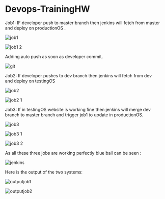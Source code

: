 # Devops-TrainingHW
Job1: IF developer push to master branch then jenkins will fetch from master and deploy on productionOS .




![job1](https://user-images.githubusercontent.com/64701398/81203627-c98d8800-8fe5-11ea-8029-46f8c183a020.png)



![job1 2](https://user-images.githubusercontent.com/64701398/81203649-d14d2c80-8fe5-11ea-91e1-12d0aee8cf63.png)


Adding auto push as soon as developer commit.


![git](https://user-images.githubusercontent.com/64701398/81206007-11fa7500-8fe9-11ea-86e9-ba09913f1420.png)



Job2: If developer pushes to dev branch then jenkins will fetch from dev and deploy on testingOS




![job2](https://user-images.githubusercontent.com/64701398/81203672-d7430d80-8fe5-11ea-824a-0dba51044aff.png)





![job2 1](https://user-images.githubusercontent.com/64701398/81203687-dad69480-8fe5-11ea-8191-7f444bfa26a6.png)




Job3: If in testingOS website is working fine then jenkins will merge dev branch to master branch and trigger job1 to update in productionOS.




![job3](https://user-images.githubusercontent.com/64701398/81203701-de6a1b80-8fe5-11ea-9ffd-bcb616e24943.png)




![job3 1](https://user-images.githubusercontent.com/64701398/81203711-e1650c00-8fe5-11ea-9f82-5a63db91132a.png)




![job3 2](https://user-images.githubusercontent.com/64701398/81203719-e4f89300-8fe5-11ea-957c-2a7c33baefa3.png)




As all these three jobs are working perfectly blue ball can be seen :



![jenkins](https://user-images.githubusercontent.com/64701398/81203736-eb870a80-8fe5-11ea-9eaf-71a3f1db986b.png)




Here is the output of the two systems:


![outputjob1](https://user-images.githubusercontent.com/64701398/81203756-f17ceb80-8fe5-11ea-8d07-7a13804088f7.png)


![outputjob2](https://user-images.githubusercontent.com/64701398/81203762-f477dc00-8fe5-11ea-803b-30a8f200703f.png)







